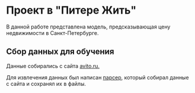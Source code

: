 # Проект в "Питере Жить"

В данной работе представлена модель, предсказывающая цену недвижимости в Санкт-Петербурге.

## Сбор данных для обучения

Данные собирались с сайта [avito.ru.](https://www.avito.ru/)

Для извлечения данных был написан [парсер](https://github.com/NeKonnnn/PetProject-price-real-estate-in-St.-Petersburg/blob/main/parser/avito_parser.py), который собирал данные с сайта и сохранял их в файлы.



